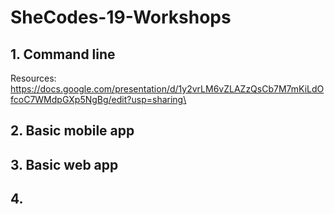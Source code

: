 # SheCodes-19-Workshops
## 1. Command line
Resources: https://docs.google.com/presentation/d/1y2vrLM6vZLAZzQsCb7M7mKiLdOfcoC7WMdpGXp5NgBg/edit?usp=sharing\
## 2. Basic mobile app
## 3. Basic web app
## 4. 
